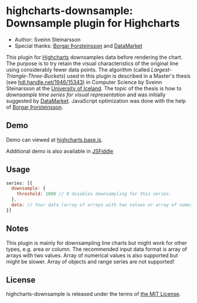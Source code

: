 highcharts-downsample: Downsample plugin for Highcharts
================================================

* Author: Sveinn Steinarsson
* Special thanks: [Borgar Þorsteinsson](https://github.com/borgar) and [DataMarket](http://datamarket.com/)

This plugin for [Highcharts](http://www.highcharts.com) downsamples
data before rendering the chart. The purpose is to try retain the
visual characteristics of the original line using considerably fewer data points.
The algorithm (called *Largest-Triangle-Three-Buckets*) used in this plugin is described in a 
Master's thesis (see [hdl.handle.net/1946/15343](http://hdl.handle.net/1946/15343)) in Computer Science by Sveinn Steinarsson 
at the [University of Iceland](http://english.hi.is/). 
The topic of the thesis is how to *downsample time series for visual representation* 
and was initially suggested by [DataMarket](http://datamarket.com/). 
JavaScript optimization was done with the help of [Borgar Þorsteinsson](https://github.com/borgar).


Demo
----
Demo can viewed at [highcharts.base.is](http://highcharts.base.is/).

Additional demo is also available in [JSFiddle](http://jsfiddle.net/sveinn_st/FMJAL/) 


Usage
-----
```js
series: [{
  downsample: {
    threshold: 1000 // 0 disables downsampling for this series.
  },
  data: // Your data (array of arrays with two values or array of numerical values)
}]
```


Notes
-----
This plugin is mainly for downsampling line charts but might work for other types, e.g. area or column.
The recommended input data format is array of arrays with two values. Array of numerical values
is also supported but might be slower.
Array of objects and range series are not supported!


License
-------
highcharts-downsample is released under the terms of [the MIT License](http://www.opensource.org/licenses/MIT).
